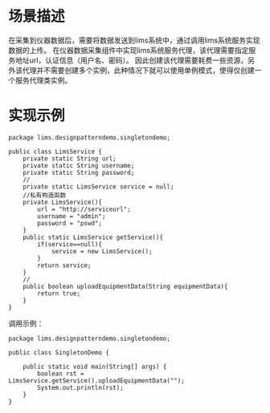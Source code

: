 # 场景描述
在采集到仪器数据后，需要将数据发送到lims系统中，通过调用lims系统服务实现数据的上传。
在仪器数据采集组件中实现lims系统服务代理，该代理需要指定服务地址url，认证信息（用户名、密码）。
因此创建该代理需要耗费一些资源，另外该代理并不需要创建多个实例，此种情况下就可以使用单例模式，使得仅创建一个服务代理类实例。
# 实现示例
```
package lims.designpatterndemo.singletondemo;

public class LimsService {
    private static String url;
    private static String username;
    private static String password;
    //
    private static LimsService service = null;
    //私有构造函数
    private LimsService(){
        url = "http://serviceurl";
        username = "admin";
        password = "pswd";
    }
    public static LimsService getService(){
        if(service==null){
            service = new LimsService();
        }
        return service;
    }
    //
    public boolean uploadEquipmentData(String equipmentData){
        return true;
    }
}
``` 
调用示例：
```
package lims.designpatterndemo.singletondemo;

public class SingletonDemo {

    public static void main(String[] args) {
        boolean rst = LimsService.getService().uploadEquipmentData("");
        System.out.println(rst);
    }
}
```